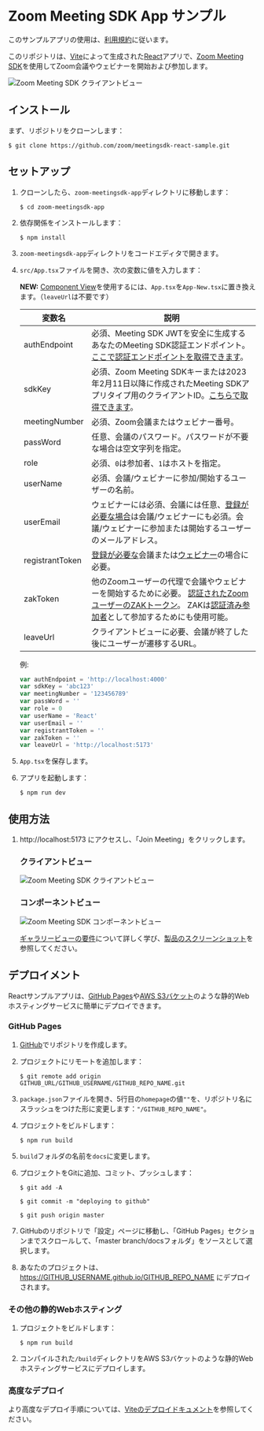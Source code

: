 # Zoom Meeting SDK App サンプル

このサンプルアプリの使用は、[利用規約](https://explore.zoom.us/en/legal/zoom-api-license-and-tou/)に従います。

このリポジトリは、[Vite](https://vitejs.dev/)によって生成された[React](https://reactjs.org/)アプリで、[Zoom Meeting SDK](https://developers.zoom.us/docs/meeting-sdk/web/)を使用してZoom会議やウェビナーを開始および参加します。

![Zoom Meeting SDK クライアントビュー](/public/images/meetingsdk-web-client-view.gif)

## インストール

まず、リポジトリをクローンします：

`$ git clone https://github.com/zoom/meetingsdk-react-sample.git`

## セットアップ

1. クローンしたら、`zoom-meetingsdk-app`ディレクトリに移動します：

   `$ cd zoom-meetingsdk-app`

1. 依存関係をインストールします：

   `$ npm install`

1. `zoom-meetingsdk-app`ディレクトリをコードエディタで開きます。

1. `src/App.tsx`ファイルを開き、次の変数に値を入力します：

   **NEW:** [Component View](https://developers.zoom.us/docs/meeting-sdk/web/component-view/)を使用するには、`App.tsx`を`App-New.tsx`に置き換えます。（`leaveUrl`は不要です）

   | 変数名                     | 説明 |
   | -----------------------|-------------|
   | authEndpoint          | 必須、Meeting SDK JWTを安全に生成するあなたのMeeting SDK認証エンドポイント。 [ここで認証エンドポイントを取得できます](https://github.com/zoom/meetingsdk-sample-signature-node.js)。 |
   | sdkKey                   | 必須、Zoom Meeting SDKキーまたは2023年2月11日以降に作成されたMeeting SDKアプリタイプ用のクライアントID。[こちらで取得できます](https://developers.zoom.us/docs/meeting-sdk/developer-accounts/#get-meeting-sdk-credentials)。 |
   | meetingNumber                   | 必須、Zoom会議またはウェビナー番号。 |
   | passWord                   | 任意、会議のパスワード。パスワードが不要な場合は空文字列を指定。 |
   | role                   | 必須、`0`は参加者、`1`はホストを指定。 |
   | userName                   | 必須、会議/ウェビナーに参加/開始するユーザーの名前。 |
   | userEmail                   | ウェビナーには必須、会議には任意、[登録が必要な場合](https://support.zoom.us/hc/en-us/articles/360054446052-Managing-meeting-and-webinar-registration)は会議/ウェビナーにも必須。会議/ウェビナーに参加または開始するユーザーのメールアドレス。 |
   | registrantToken            | [登録が必要な](https://developers.zoom.us/docs/meeting-sdk/web/client-view/meetings/#join-meeting-with-registration-required)会議または[ウェビナー](https://developers.zoom.us/docs/meeting-sdk/web/client-view/webinars/#join-webinar-with-registration-required)の場合に必要。 |
   | zakToken            | 他のZoomユーザーの代理で会議やウェビナーを開始するために必要。 [認証されたZoomユーザーのZAKトークン](https://developers.zoom.us/docs/meeting-sdk/auth/#start-meetings-and-webinars-with-a-zoom-users-zak-token)。 ZAKは[認証済み参加者](https://support.zoom.com/hc/en/article?id=zm_kb&sysparm_article=KB0063837)として参加するためにも使用可能。 |
   | leaveUrl                   | クライアントビューに必要、会議が終了した後にユーザーが遷移するURL。 |

   例:

   ```js
   var authEndpoint = 'http://localhost:4000'
   var sdkKey = 'abc123'
   var meetingNumber = '123456789'
   var passWord = ''
   var role = 0
   var userName = 'React'
   var userEmail = ''
   var registrantToken = ''
   var zakToken = ''
   var leaveUrl = 'http://localhost:5173'
   ```

1. `App.tsx`を保存します。

1. アプリを起動します：

   `$ npm run dev`

## 使用方法

1. http://localhost:5173 にアクセスし、「Join Meeting」をクリックします。

   ### クライアントビュー

   ![Zoom Meeting SDK クライアントビュー](/public/images/meetingsdk-web-client-view.gif)

   ### コンポーネントビュー

   ![Zoom Meeting SDK コンポーネントビュー](/public/images/meetingsdk-web-component-view.gif)

   [ギャラリービューの要件](https://developers.zoom.us/docs/meeting-sdk/web/gallery-view/)について詳しく学び、[製品のスクリーンショット](https://developers.zoom.us/docs/meeting-sdk/web/gallery-view/#how-views-look-with-and-without-sharedarraybuffer)を参照してください。

## デプロイメント

Reactサンプルアプリは、[GitHub Pages](#github-pages)や[AWS S3バケット](#other-static-web-hosting)のような静的Webホスティングサービスに簡単にデプロイできます。

### GitHub Pages

1. [GitHub](https://github.com)でリポジトリを作成します。

1. プロジェクトにリモートを追加します：

   `$ git remote add origin GITHUB_URL/GITHUB_USERNAME/GITHUB_REPO_NAME.git`

1. `package.json`ファイルを開き、5行目の`homepage`の値`""`を、リポジトリ名にスラッシュをつけた形に変更します：`"/GITHUB_REPO_NAME"`。

1. プロジェクトをビルドします：

   `$ npm run build`

1. `build`フォルダの名前を`docs`に変更します。

1. プロジェクトをGitに追加、コミット、プッシュします：

   `$ git add -A`

   `$ git commit -m "deploying to github"`

   `$ git push origin master`

1. GitHubのリポジトリで「設定」ページに移動し、「GitHub Pages」セクションまでスクロールして、「master branch/docsフォルダ」をソースとして選択します。

1. あなたのプロジェクトは、https://GITHUB_USERNAME.github.io/GITHUB_REPO_NAME にデプロイされます。

### その他の静的Webホスティング

1. プロジェクトをビルドします：

   `$ npm run build`

1. コンパイルされた`/build`ディレクトリをAWS S3バケットのような静的Webホスティングサービスにデプロイします。

### 高度なデプロイ

より高度なデプロイ手順については、[Viteのデプロイドキュメント](https://vitejs.dev/guide/build.html#deployment)を参照してください。

